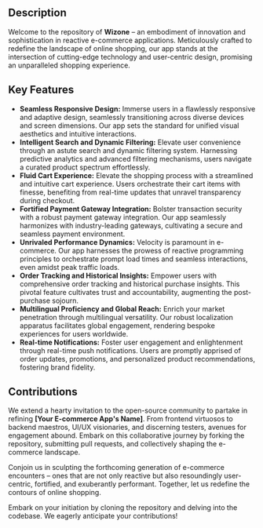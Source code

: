 ## Description
Welcome to the repository of **Wizone** – an embodiment of innovation and sophistication in reactive e-commerce applications. Meticulously crafted to redefine the landscape of online shopping, our app stands at the intersection of cutting-edge technology and user-centric design, promising an unparalleled shopping experience.

## Key Features
- **Seamless Responsive Design:** Immerse users in a flawlessly responsive and adaptive design, seamlessly transitioning across diverse devices and screen dimensions. Our app sets the standard for unified visual aesthetics and intuitive interactions.
- **Intelligent Search and Dynamic Filtering:** Elevate user convenience through an astute search and dynamic filtering system. Harnessing predictive analytics and advanced filtering mechanisms, users navigate a curated product spectrum effortlessly.
- **Fluid Cart Experience:** Elevate the shopping process with a streamlined and intuitive cart experience. Users orchestrate their cart items with finesse, benefiting from real-time updates that unravel transparency during checkout.
- **Fortified Payment Gateway Integration:** Bolster transaction security with a robust payment gateway integration. Our app seamlessly harmonizes with industry-leading gateways, cultivating a secure and seamless payment environment.
- **Unrivaled Performance Dynamics:** Velocity is paramount in e-commerce. Our app harnesses the prowess of reactive programming principles to orchestrate prompt load times and seamless interactions, even amidst peak traffic loads.
- **Order Tracking and Historical Insights:** Empower users with comprehensive order tracking and historical purchase insights. This pivotal feature cultivates trust and accountability, augmenting the post-purchase sojourn.
- **Multilingual Proficiency and Global Reach:** Enrich your market penetration through multilingual versatility. Our robust localization apparatus facilitates global engagement, rendering bespoke experiences for users worldwide.
- **Real-time Notifications:** Foster user engagement and enlightenment through real-time push notifications. Users are promptly apprised of order updates, promotions, and personalized product recommendations, fostering brand fidelity.



## Contributions
We extend a hearty invitation to the open-source community to partake in refining **[Your E-commerce App's Name]**. From frontend virtuosos to backend maestros, UI/UX visionaries, and discerning testers, avenues for engagement abound. Embark on this collaborative journey by forking the repository, submitting pull requests, and collectively shaping the e-commerce landscape.

Conjoin us in sculpting the forthcoming generation of e-commerce encounters – ones that are not only reactive but also resoundingly user-centric, fortified, and exuberantly performant. Together, let us redefine the contours of online shopping.

Embark on your initiation by cloning the repository and delving into the codebase. We eagerly anticipate your contributions!
